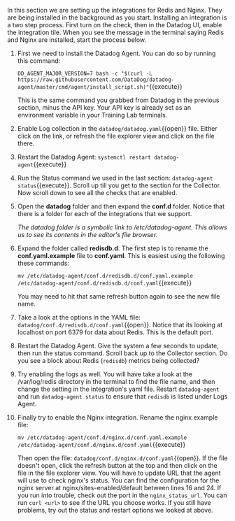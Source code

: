 In this section we are setting up the integrations for Redis and Nginx. They are being installed in the background as you start. Installing an integration is a two step process. First turn on the check, then in the Datadog UI, enable the integration tile. When you see the message in the terminal saying Redis and Nginx are installed, start the process below.

1. First we need to install the Datadog Agent. You can do so by running this command:

    `DD_AGENT_MAJOR_VERSION=7 bash -c "$(curl -L https://raw.githubusercontent.com/DataDog/datadog-agent/master/cmd/agent/install_script.sh)"`{{execute}}

    This is the same command you grabbed from Datadog in the previous section, minus the API key. Your API key is already set as an environment variable in your Training Lab terminals.

2. Enable Log collection in the `datadog/datadog.yaml`{{open}} file. Either click on the link, or refresh the file explorer view and click on the file there. 
3. Restart the Datadog Agent: `systemctl restart datadog-agent`{{execute}}
4. Run the Status command we used in the last section: `datadog-agent status`{{execute}}. Scroll up till you get to the section for the Collector. Now scroll down to see all the checks that are enabled.
5. Open the **datadog** folder and then expand the **conf.d** folder. Notice that there is a folder for each of the integrations that we support.

    _The datadog folder is a symbolic link to /etc/datadog-agent. This allows us to see its contents in the editor's file browser._

6. Expand the folder called **redisdb.d**. The first step is to rename the **conf.yaml.example** file to **conf.yaml**. This is easiest using the following these commands: 

    `mv /etc/datadog-agent/conf.d/redisdb.d/conf.yaml.example /etc/datadog-agent/conf.d/redisdb.d/conf.yaml`{{execute}}

    You may need to hit that same refresh button again to see the new file name.
7. Take a look at the options in the YAML file: `datadog/conf.d/redisdb.d/conf.yaml`{{open}}. Notice that its looking at localhost on port 6379 for data about Redis. This is the default port. 
8. Restart the Datadog Agent. Give the system a few seconds to update, then run the status command. Scroll back up to the Collector section. Do you see a block about Redis (`redisdb`) metrics being collected?
9. Try enabling the logs as well. You will have take a look at the /var/log/redis directory in the terminal to find the file name, and then change the setting in the integration's yaml file. Restart `datadog-agent` and run `datadog-agent status` to ensure that `redisdb` is listed under Logs Agent.
10. Finally try to enable the Nginx integration. Rename the nginx example file:

    `mv /etc/datadog-agent/conf.d/nginx.d/conf.yaml.example /etc/datadog-agent/conf.d/nginx.d/conf.yaml`{{execute}}

    Then open the file: `datadog/conf.d/nginx.d/conf.yaml`{{open}}. If the file doesn't open, click the refresh button at the top and then click on the file in the file explorer view. You will have to update URL that the agent will use to check nginx's status. You can find the configuration for the nginx server at nginx/sites-enabled/default between lines 16 and 24. If you run into trouble, check out the port in the `nginx_status_url`. You can run `curl <url>` to see if the URL you choose works. If you still have problems, try out the status and restart options we looked at above. 
